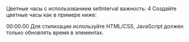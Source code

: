 Цветные часы с использованием setInterval
важность: 4
Создайте цветные часы как в примере ниже:

00:00:00
Для стилизации используйте HTML/CSS, JavaScript должен только обновлять время в элементах.